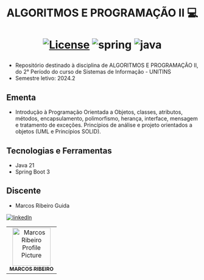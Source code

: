 <h1 align="center" style="font-weight: bold;">ALGORITMOS E PROGRAMAÇÃO II 💻</h1>
<h1 align="center" style="font-weight: bold;">

[JAVA_BADGE]:https://img.shields.io/badge/java-%23ED8B00.svg?style=for-the-badge&logo=openjdk&logoColor=white
[SPRING_BADGE]: https://img.shields.io/badge/spring-%236DB33F.svg?style=for-the-badge&logo=spring&logoColor=white
[![License](https://img.shields.io/badge/License-Apache_2.0-blue.svg)](https://opensource.org/licenses/Apache-2.0) 
![spring][SPRING_BADGE]
![java][JAVA_BADGE]
</h1>

 - Repositório destinado à disciplina de ALGORITMOS E PROGRAMAÇÃO II, do 2° Período do curso de Sistemas de Informação - UNITINS
 - Semestre letivo: 2024.2

## Ementa
- Introdução à Programação Orientada a Objetos, classes, atributos, métodos,
encapsulamento, polimorfismo, herança, interface, mensagem e tratamento de
exceções. Princípios de análise e projeto orientados a objetos (UML e Princípios
SOLID).

## Tecnologias e Ferramentas
* Java 21
* Spring Boot 3

## Discente

- Marcos Ribeiro Guida
<table>
   <tr>
     <td align="center">
       <a href="#">
         <img src="https://avatars.githubusercontent.com/u/105091587?s=96&v=4" width="100px;" alt="Marcos Ribeiro Profile Picture"/><br>
         <sub>
           <b>MARCOS RIBEIRO</b>
         </sub>
       </a>
     </td>


[![linkedln](https://img.shields.io/badge/LinkedIn-0077B5?style=for-the-badge&logo=linkedin&logoColor=white)](https://www.linkedin.com/in/marcos-ribeiro-guida?utm_source=share&utm_campaign=share_via&utm_content=profile&utm_medium=ios_app)

